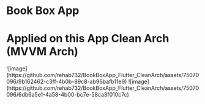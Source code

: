 # Book Box App
<h1>Applied on this App Clean Arch (MVVM Arch)</h1>
![image](https://github.com/rehab732/BookBoxApp_Flutter_CleanArch/assets/75070096/9b162462-c3ff-4b0b-89c8-ab96bafb11e9)
![image](https://github.com/rehab732/BookBoxApp_Flutter_CleanArch/assets/75070096/6db6a5e1-4a58-4b00-bc7e-58ca3f010c7c)

